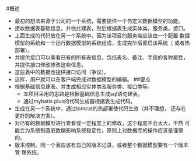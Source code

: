 #概述
* 最初的想法来源于公司的一个系统，需要提供一个自定义数据模型的功能。
* 接收数据表基础信息，并依此建表，然后根据表生成实体类，服务类，接口。
* 上面生成的代码放在另一个系统中，因为该项目的服务端应该由一个配置
数据模型的系统和一个运行数据模型的系统组成，生成完毕后重启该系统（
或者热部署）。
* 并提供接口可以查看已有的所有表信息，包括表名、备注、字段的各种属性，
并提供接口修改修改这些信息。
* 这些表中的数据也提供接口访问（争议）。
* 这样，用户就可以在客户端完成对数据模型的编辑。
##要点
* 根据基础信息建表。并生成相应实体类及服务类、接口类等。
    * 本项目采用的思路是根据基础信息生成sql语句建表。
    * 通过mybatis plus的代码生成器根据表生成代码。
* 生成在另一个系统中，通过tomcat的热部署使代码生效（并不理想，
还存在更好的解决方案）。
* 对已有的数据模型进行查看或一定程度上的修改，这个程度不会太大，不然
可能会为系统制造脏数据影响系统稳定性，原则上对数据库的操作应该是谨慎的。
* 版本控制。同一个表应该有自己的版本记录，或者整个数据模型要有一个版本管
理系统。

    
